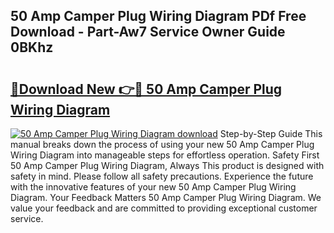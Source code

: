 ## 50 Amp Camper Plug Wiring Diagram PDf Free Download - Part-Aw7 Service Owner Guide 0BKhz

# <h2><a href="http://dfho8ce.blite.top/?on=50+Amp+Camper+Plug+Wiring+Diagram">🔗Download New 👉🔴 50 Amp Camper Plug Wiring Diagram</a></h2>

[![50 Amp Camper Plug Wiring Diagram download](https://i.imgur.com/lujVjoI.png)](http://dfho8ce.blite.top/?on=50+Amp+Camper+Plug+Wiring+Diagram)
Step-by-Step Guide This manual breaks down the process of using your new 50 Amp Camper Plug Wiring Diagram into manageable steps for effortless operation. Safety First 50 Amp Camper Plug Wiring Diagram, Always This product is designed with safety in mind. Please follow all safety precautions. Experience the future with the innovative features of your new 50 Amp Camper Plug Wiring Diagram. Your Feedback Matters 50 Amp Camper Plug Wiring Diagram. We value your feedback and are committed to providing exceptional customer service.

